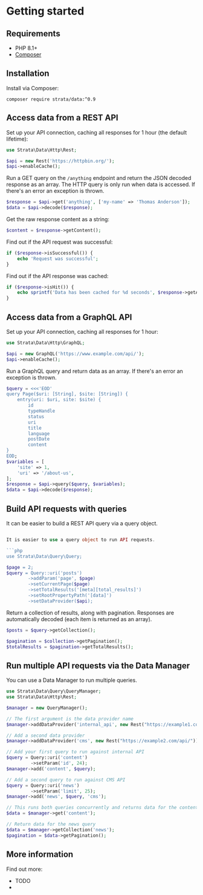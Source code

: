 # Getting started

## Requirements

* PHP 8.1+
* [Composer](https://getcomposer.org/)

## Installation

Install via Composer:

```
composer require strata/data:^0.9
```

## Access data from a REST API

Set up your API connection, caching all responses for 1 hour (the default lifetime):

```php
use Strata\Data\Http\Rest;

$api = new Rest('https://httpbin.org/');
$api->enableCache();
```

Run a GET query on the `/anything` endpoint and return the JSON decoded response as an array.
The HTTP query is only run when data is accessed. If there's an error an exception is thrown.

```php
$response = $api->get('anything', ['my-name' => 'Thomas Anderson']);
$data = $api->decode($response);
```

Get the raw response content as a string:

```php
$content = $response->getContent();
```

Find out if the API request was successful:

```php
if ($response->isSuccessful()) {
    echo 'Request was successful';
}
```

Find out if the API response was cached:

```php
if ($response->isHit()) {
    echo sprintf('Data has been cached for %d seconds', $response->getAge());
}
```

## Access data from a GraphQL API

Set up your API connection, caching all responses for 1 hour:

```php
use Strata\Data\Http\GraphQL;

$api = new GraphQL('https://www.example.com/api/');
$api->enableCache();
```

Run a GraphQL query and return data as an array. If there's an error an exception is thrown. 

```php
$query = <<<'EOD'
query Page($uri: [String], $site: [String]) {
    entry(uri: $uri, site: $site) {
        id
        typeHandle
        status
        uri
        title
        language
        postDate
        content
}
EOD;
$variables = [
    'site' => 1,
    'uri' => '/about-us',   
];
$response = $api->query($query, $variables);
$data = $api->decode($response);
```

## Build API requests with queries

It can be easier to build a REST API query via a query object. 

```php

It is easier to use a query object to run API requests. 

```php
use Strata\Data\Query\Query;

$page = 2;
$query = Query::uri('posts')
        ->addParam('page', $page)
        ->setCurrentPage($page)
        ->setTotalResults('[meta][total_results]')
        ->setRootPropertyPath('[data]')
        ->setDataProvider($api);
```

Return a collection of results, along with pagination. Responses are automatically decoded (each item is returned as an array).

```php
$posts = $query->getCollection();

$pagination = $collection->getPagination();
$totalResults = $pagination->getTotalResults();
```

## Run multiple API requests via the Data Manager

You can use a Data Manager to run multiple queries.

```php
use Strata\Data\Query\QueryManager;
use Strata\Data\Http\Rest;

$manager = new QueryManager();

// The first argument is the data provider name
$manager->addDataProvider('internal_api', new Rest("https://example1.com/api/"));

// Add a second data provider
$manager->addDataProvider('cms', new Rest("https://example2.com/api/"));

// Add your first query to run against internal API
$query = Query::uri('content')
         ->setParam('id', 24);
$manager->add('content', $query);

// Add a second query to run against CMS API
$query = Query::uri('news')
         ->setParam('limit', 25);
$manager->add('news', $query, 'cms');

// This runs both queries concurrently and returns data for the content query
$data = $manager->get('content');

// Return data for the news query
$data = $manager->getCollection('news');
$pagination = $data->getPagination();
```

## More information

Find out more:
* TODO
* 